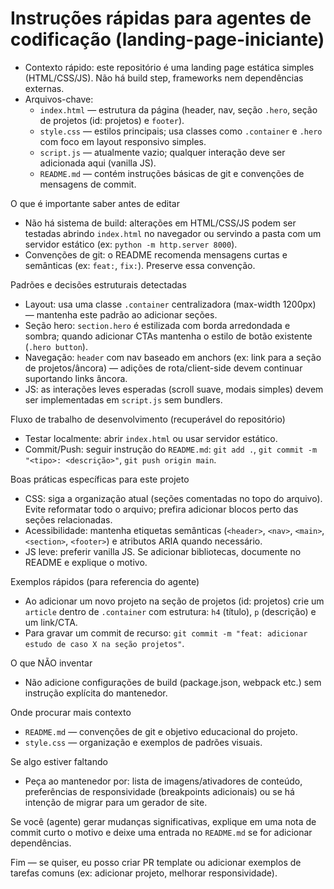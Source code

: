 <!-- .github/copilot-instructions.md - Instruções específicas para agentes de IA que editam este repositório -->
# Instruções rápidas para agentes de codificação (landing-page-iniciante)

- Contexto rápido: este repositório é uma landing page estática simples (HTML/CSS/JS). Não há build step, frameworks nem dependências externas.
- Arquivos-chave:
  - `index.html` — estrutura da página (header, nav, seção `.hero`, seção de projetos (id: projetos) e `footer`).
  - `style.css` — estilos principais; usa classes como `.container` e `.hero` com foco em layout responsivo simples.
  - `script.js` — atualmente vazio; qualquer interação deve ser adicionada aqui (vanilla JS).
  - `README.md` — contém instruções básicas de git e convenções de mensagens de commit.

O que é importante saber antes de editar
- Não há sistema de build: alterações em HTML/CSS/JS podem ser testadas abrindo `index.html` no navegador ou servindo a pasta com um servidor estático (ex: `python -m http.server 8000`).
- Convenções de git: o README recomenda mensagens curtas e semânticas (ex: `feat:`, `fix:`). Preserve essa convenção.

Padrões e decisões estruturais detectadas
- Layout: usa uma classe `.container` centralizadora (max-width 1200px) — mantenha este padrão ao adicionar seções.
- Seção hero: `section.hero` é estilizada com borda arredondada e sombra; quando adicionar CTAs mantenha o estilo de botão existente (`.hero button`).
- Navegação: `header` com nav baseado em anchors (ex: link para a seção de projetos/âncora) — adições de rota/client-side devem continuar suportando links âncora.
- JS: as interações leves esperadas (scroll suave, modais simples) devem ser implementadas em `script.js` sem bundlers.

Fluxo de trabalho de desenvolvimento (recuperável do repositório)
- Testar localmente: abrir `index.html` ou usar servidor estático.
- Commit/Push: seguir instrução do `README.md`: `git add .`, `git commit -m "<tipo>: <descrição>"`, `git push origin main`.

Boas práticas específicas para este projeto
- CSS: siga a organização atual (seções comentadas no topo do arquivo). Evite reformatar todo o arquivo; prefira adicionar blocos perto das seções relacionadas.
- Acessibilidade: mantenha etiquetas semânticas (`<header>`, `<nav>`, `<main>`, `<section>`, `<footer>`) e atributos ARIA quando necessário.
- JS leve: preferir vanilla JS. Se adicionar bibliotecas, documente no README e explique o motivo.

Exemplos rápidos (para referencia do agente)
- Ao adicionar um novo projeto na seção de projetos (id: projetos) crie um `article` dentro de `.container` com estrutura: `h4` (título), `p` (descrição) e um link/CTA.
- Para gravar um commit de recurso: `git commit -m "feat: adicionar estudo de caso X na seção projetos"`.

O que NÃO inventar
- Não adicione configurações de build (package.json, webpack etc.) sem instrução explícita do mantenedor.

Onde procurar mais contexto
- `README.md` — convenções de git e objetivo educacional do projeto.
- `style.css` — organização e exemplos de padrões visuais.

Se algo estiver faltando
- Peça ao mantenedor por: lista de imagens/ativadores de conteúdo, preferências de responsividade (breakpoints adicionais) ou se há intenção de migrar para um gerador de site.

Se você (agente) gerar mudanças significativas, explique em uma nota de commit curto o motivo e deixe uma entrada no `README.md` se for adicionar dependências.

Fim — se quiser, eu posso criar PR template ou adicionar exemplos de tarefas comuns (ex: adicionar projeto, melhorar responsividade).
